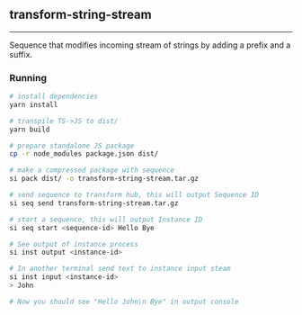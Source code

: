 ## transform-string-stream 
----
Sequence that modifies incoming stream of strings by adding a prefix and a suffix.

### Running
```bash
# install dependencies
yarn install 

# transpile TS->JS to dist/
yarn build 

# prepare standalone JS package
cp -r node_modules package.json dist/

# make a compressed package with sequence
si pack dist/ -o transform-string-stream.tar.gz

# send sequence to transform hub, this will output Sequence ID
si seq send transform-string-stream.tar.gz

# start a sequence, this will output Instance ID
si seq start <sequence-id> Hello Bye

# See output of instance process
si inst output <instance-id>

# In another terminal send text to instance input steam
si inst input <instance-id>
> John

# Now you should see "Hello John\n Bye" in output console
```